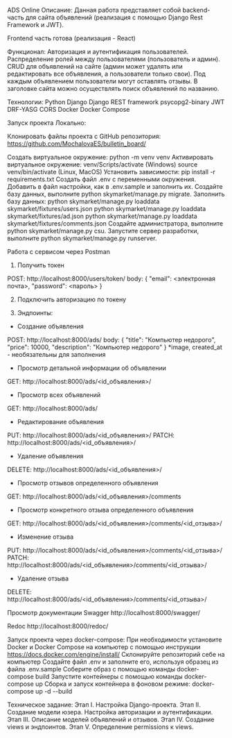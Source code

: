 ADS Online
Описание:
Данная работа представляет собой backend-часть для сайта объявлений (реализация с помощью Django Rest Framework и JWT).

Frontend часть готова (реализация - React)

Функционал:
Авторизация и аутентификация пользователей.
Распределение ролей между пользователями (пользователь и админ).
CRUD для объявлений на сайте (админ может удалять или редактировать все объявления, а пользователи только свои).
Под каждым объявлением пользователи могут оставлять отзывы.
В заголовке сайта можно осуществлять поиск объявлений по названию.

Технологии:
Python
Django
Django REST framework
psycopg2-binary
JWT
DRF-YASG
CORS
Docker
Docker Compose

Запуск проекта
Локально:

Клонировать файлы проекта с GitHub репозитория:
https://github.com/MochalovaES/bulletin_board/

Создать виртуальное окружение:
python -m venv venv
Активировать виртуальное окружение:
venv/Scripts/activate (Windows)
source venv/bin/activate (Linux, MacOS)
Установить зависимости:
pip install -r requirements.txt
Создать файл .env c переменными окружения.
Добавить в файл настройки, как в .env.sample и заполнить их.
Создайте базу данных, выполните python skymarket/manage.py migrate.
Заполнить базу данных:
python skymarket/manage.py loaddata skymarket/fixtures/users.json
python skymarket/manage.py loaddata skymarket/fixtures/ad.json
python skymarket/manage.py loaddata skymarket/fixtures/comments.json
Создайте администратора, выполните python skymarket/manage.py csu.
Запустите сервер разработки, выполните python skymarket/manage.py runserver.

Работа с сервисом через Postman

1. Получить токен

POST: http://localhost:8000/users/token/
body: {
"email": <электронная почта>,
"password": <пароль>
}

2. Подключить авторизацию по токену

3. Эндпоинты:

- Создание объявления

POST: http://localhost:8000/ads/
body: {
"title": "Компьютер недорого",
"price": 10000,
"description": "Компьютер недорого"
}
*image, created_at - необязательны для заполнения

- Просмотр детальной информации об объявлении

GET: http://localhost:8000/ads/<id_объявления>/

- Просмотр всех объявлений

GET: http://localhost:8000/ads/

- Редактирование объявления

PUT: http://localhost:8000/ads/<id_объявления>/
PATCH: http://localhost:8000/ads/<id_объявления>/

- Удаление объявления

DELETE: http://localhost:8000/ads/<id_объявления>/

- Просмотр отзывов определенного объявления

GET: http://localhost:8000/ads/<id_объявления>/comments

- Просмотр конкретного отзыва определенного объявления

GET: http://localhost:8000/ads/<id_объявления>/comments/<id_отзыва>/

- Изменение отзыва

PUT: http://localhost:8000/ads/<id_объявления>/comments/<id_отзыва>/
PATCH: http://localhost:8000/ads/<id_объявления>/comments/<id_отзыва>/

- Удаление отзыва

DELETE: http://localhost:8000/ads/<id_объявления>/comments/<id_отзыва>/

Просмотр документации
Swagger
http://localhost:8000/swagger/

Redoc
http://localhost:8000/redoc/

Запуск проекта через docker-compose:
При необходимости установите Docker и Docker Compose на компьютер с помощью
инструкции https://docs.docker.com/engine/install/
Cклонируйте репозиторий себе на компьютер
Создайте файл .env и заполните его, используя образец из файла .env.sample
Соберите образ с помощью команды docker-compose build
Запустите контейнеры с помощью команды docker-compose up
Сборка и запуск контейнера в фоновом режиме: docker-compose up -d --build

Техническое задание:
Этап I. Настройка Django-проекта.
Этап II. Создание модели юзера. Настройка авторизации и аутентификации.
Этап III. Описание моделей объявлений и отзывов.
Этап IV. Создание views и эндпоинтов.
Этап V. Определение permissions к views.
